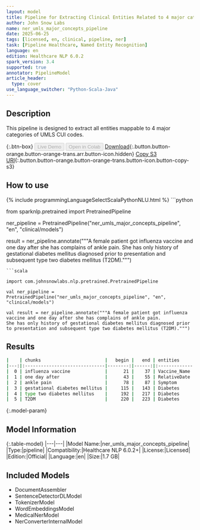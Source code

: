 ```yaml
---
layout: model
title: Pipeline for Extracting Clinical Entities Related to 4 major categories of UMLS CUI Codes
author: John Snow Labs
name: ner_umls_major_concepts_pipeline
date: 2025-06-25
tags: [licensed, en, clinical, pipeline, ner]
task: [Pipeline Healthcare, Named Entity Recognition]
language: en
edition: Healthcare NLP 6.0.2
spark_version: 3.4
supported: true
annotator: PipelineModel
article_header:
  type: cover
use_language_switcher: "Python-Scala-Java"
---
```


## Description

This pipeline is designed to extract all entities mappable to 4 major categories of UMLS CUI codes.

{:.btn-box}
<button class="button button-orange" disabled>Live Demo</button>
<button class="button button-orange" disabled>Open in Colab</button>
[Download](https://s3.amazonaws.com/auxdata.johnsnowlabs.com/clinical/models/ner_umls_major_concepts_pipeline_en_6.0.2_3.4_1750866489885.zip){:.button.button-orange.button-orange-trans.arr.button-icon.hidden}
[Copy S3 URI](s3://auxdata.johnsnowlabs.com/clinical/models/ner_umls_major_concepts_pipeline_en_6.0.2_3.4_1750866489885.zip){:.button.button-orange.button-orange-trans.button-icon.button-copy-s3}

## How to use



<div class="tabs-box" markdown="1">
{% include programmingLanguageSelectScalaPythonNLU.html %}
```python

from sparknlp.pretrained import PretrainedPipeline

ner_pipeline = PretrainedPipeline("ner_umls_major_concepts_pipeline", "en", "clinical/models")

result = ner_pipeline.annotate("""A female patient got influenza vaccine and one day after she has complains of ankle pain. 
She has only history of gestational diabetes mellitus diagnosed prior to presentation and subsequent type two diabetes mellitus (T2DM).""")

```
```scala

import com.johnsnowlabs.nlp.pretrained.PretrainedPipeline

val ner_pipeline = PretrainedPipeline("ner_umls_major_concepts_pipeline", "en", "clinical/models")

val result = ner_pipeline.annotate("""A female patient got influenza vaccine and one day after she has complains of ankle pain. 
She has only history of gestational diabetes mellitus diagnosed prior to presentation and subsequent type two diabetes mellitus (T2DM).""")

```
</div>

## Results

```bash
|    | chunks                        |   begin |   end | entities     |
|---:|:------------------------------|--------:|------:|:-------------|
|  0 | influenza vaccine             |      21 |    37 | Vaccine_Name |
|  1 | one day after                 |      43 |    55 | RelativeDate |
|  2 | ankle pain                    |      78 |    87 | Symptom      |
|  3 | gestational diabetes mellitus |     115 |   143 | Diabetes     |
|  4 | type two diabetes mellitus    |     192 |   217 | Diabetes     |
|  5 | T2DM                          |     220 |   223 | Diabetes     |
```

{:.model-param}
## Model Information

{:.table-model}
|---|---|
|Model Name:|ner_umls_major_concepts_pipeline|
|Type:|pipeline|
|Compatibility:|Healthcare NLP 6.0.2+|
|License:|Licensed|
|Edition:|Official|
|Language:|en|
|Size:|1.7 GB|

## Included Models

- DocumentAssembler
- SentenceDetectorDLModel
- TokenizerModel
- WordEmbeddingsModel
- MedicalNerModel
- NerConverterInternalModel